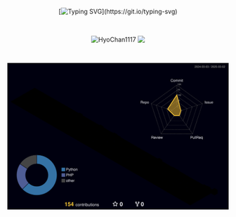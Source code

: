 <div align="center">
<br><br><br>

<!-- Don't just fork or copy it. Star it, please 🥺  -->

[![Typing SVG](https://readme-typing-svg.demolab.com?font=Permanent+Marker&size=47&duration=3500&pause=5000&color=72C843&vCenter=true&width=500&height=60&lines=Hi%F0%9F%91%8B%F0%9F%98%8A%2C+I'm+HyoChan!)](https://git.io/typing-svg)

<br>

<p>
  <img height="180em" align="center" src="https://github-readme-streak-stats.herokuapp.com/?user=HyoChan1117&" alt="HyoChan1117" />
  <img height="180em" align="center" src="https://github-readme-stats.vercel.app/api/top-langs/?username=HyoChan1117&layout=compact" />
</p>

<br>

![](./profile-3d-contrib/profile-night-rainbow.svg)
